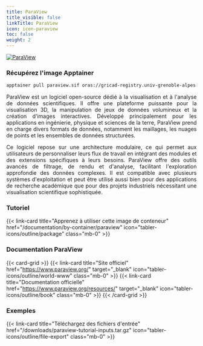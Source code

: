 ```yaml
---
title: ParaView
title_visible: false
linkTitle: ParaView
icon: icon-paraview
toc: false
weight: 2
---
```


<a href="https://www.paraview.org/" target="_blank" class="codes-pages-top-logo">
    <img alt="ParaView" class="logo-paraview"/>
</a>

### Récupérez l'image Apptainer

```bash
apptainer pull paraview.sif oras://gricad-registry.univ-grenoble-alpes.fr/diamond/apptainer/apptainer-singularity-projects/paraview.sif:latest
```

<div align="justify">

ParaView est un logiciel open-source dédié à la visualisation et à l'analyse de données scientifiques. Il offre une plateforme puissante pour la visualisation 3D, la manipulation de jeux de données volumineux et la création d'images interactives. Développé principalement pour les applications en ingénierie, physique et sciences de la terre, ParaView prend en charge divers formats de données, notamment les maillages, les nuages de points et les ensembles de données structurées.

Ce logiciel repose sur une architecture modulaire, ce qui permet aux utilisateurs de personnaliser leurs flux de travail en intégrant des modules et des extensions spécifiques à leurs besoins. ParaView offre des outils avancés de filtrage, de rendu et d'analyse, facilitant l'exploration approfondie des données complexes. Il est compatible avec plusieurs systèmes d'exploitation et peut être utilisé aussi bien pour des applications de recherche académique que pour des projets industriels nécessitant une visualisation scientifique sophistiquée.

</div>

<h3 class="mb-1">Tutoriel</h3>

{{< link-card title="Apprenez à utiliser cette image de conteneur" href="/documentation/by-container/paraview" icon="tabler-icons/outline/package" class="mb-0" >}}

<h3 class="mb-1 mt-3">Documentation ParaView</h3>

{{< card-grid >}}
{{< link-card title="Site officiel" href="https://www.paraview.org/" target="_blank" icon="tabler-icons/outline/world-www" class="mb-0" >}}
{{< link-card title="Documentation officielle" href="https://www.paraview.org/resources/" target="_blank" icon="tabler-icons/outline/book" class="mb-0" >}}
{{< /card-grid >}}

<h3 class="mb-1 mt-3">Exemples</h3>

{{< link-card title="Téléchargez des fichiers d'entrée" href="/downloads/paraview-tutorial-inputs.tar.gz" icon="tabler-icons/outline/file-export" class="mb-0" >}}
